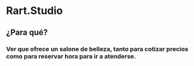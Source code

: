 # Rart.Studio
## ¿Para qué?
### Ver que ofrece un salone de belleza, tanto para cotizar precios como para reservar hora para ir a atenderse.
